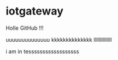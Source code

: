 # iotgateway

Holle GitHub !!!

uuuuuuuuuuuuuu
kkkkkkkkkkkkkk
llllllllllllll

i am in tessssssssssssssssss
